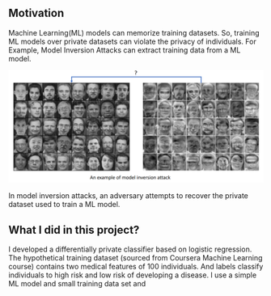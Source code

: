 ## Motivation
Machine Learning(ML) models can memorize training datasets. So, training ML models over private datasets can violate the privacy of individuals.
For Example, Model Inversion Attacks can extract training data from a ML model.

![My Image](redpic.png)

In model inversion attacks, an adversary attempts to recover the private dataset used to train a ML model.

## What I did in this project?
I developed a differentially private classifier based on logistic regression. The hypothetical training dataset (sourced from Coursera Machine Learning course) contains two medical features of 100 individuals. And labels classify individuals to high risk and low risk of developing a disease. I use a simple ML model and small training data set and 
